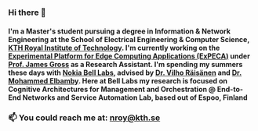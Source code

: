 ### Hi there 👋
#### I'm a Master's student pursuing a degree in Information & Network Engineering at the School of Electrical Engineering & Computer Science, [KTH Royal Institute of Technology](https://www.kth.se/en). I'm currently working on the [Experimental Platform for Edge Computing Applications (ExPECA)](https://www.jamesgross.org/research/expeca/) under [Prof. James Gross](https://www.kth.se/profile/jamesgr) as a Research Assistant. I'm spending my summers these days with [Nokia Bell Labs](https://www.bell-labs.com/#gref), advised by [Dr. Vilho Räisänen](https://www.bell-labs.com/about/researcher-profiles/vilhoraisanen/#gref) and [Dr. Mohammed Elbamby](https://www.bell-labs.com/about/researcher-profiles/mohammedelbamby/#gref). Here at Bell Labs my research is focused on Cognitive Architectures for Management and Orchestration @ End-to-End Networks and Service Automation Lab, based out of Espoo, Finland
### 📫 You could reach me at: nroy@kth.se 
